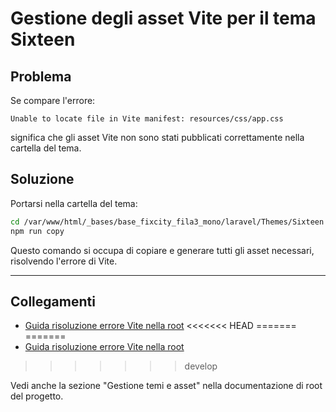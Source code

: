 # Gestione degli asset Vite per il tema Sixteen

## Problema
Se compare l'errore:

```
Unable to locate file in Vite manifest: resources/css/app.css
```

significa che gli asset Vite non sono stati pubblicati correttamente nella cartella del tema.

## Soluzione
Portarsi nella cartella del tema:

```bash
cd /var/www/html/_bases/base_fixcity_fila3_mono/laravel/Themes/Sixteen
npm run copy
```

Questo comando si occupa di copiare e generare tutti gli asset necessari, risolvendo l'errore di Vite.

---

## Collegamenti
- [Guida risoluzione errore Vite nella root](../../../../project_docs/modules/cms.md)
<<<<<<< HEAD
=======
=======
- [Guida risoluzione errore Vite nella root](../../../docs/modules/cms.md)
>>>>>>> develop

Vedi anche la sezione "Gestione temi e asset" nella documentazione di root del progetto.
